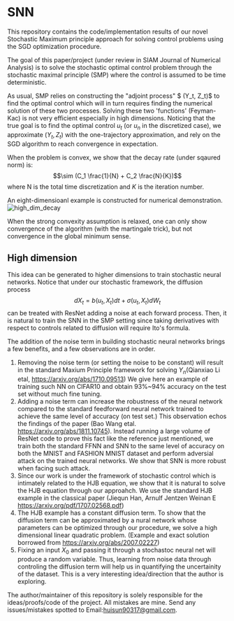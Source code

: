 # SNN
This repository contains the code/implementation results of our novel Stochastic Maximum principle approach for solving control problems using the SGD optimization procedure.

The goal of this paper/project (under review in SIAM Journal of Numerical Analysis) is to solve the stochastic optimal control problem through the stochastic maximal principle (SMP) where the control is assumed to be time deterministic. 

As usual, SMP relies on constructing the "adjoint process" $ (Y_t, Z_t)$ to find the optimal control which will in turn requires finding the numerical solution of these two processes. Solving these two 'functions' (Feyman-Kac) is not very efficient especially in high dimensions. Noticing that the true goal is to find the optimal control $u_t$ (or $u_{n}$ in the discretized case), we approximate $(Y_t, Z_t)$ with the one-trajectory approximation, and rely on the SGD algorithm to reach convergence in expectation.

When the problem is convex, we show that the decay rate (under sqaured norm) is:
$$\sim (C_1 \frac{1}{N} + C_2 \frac{N}{K})$$
where N is the total time discretization and $K$ is the iteration number. 

An eight-dimensioanl example is constructed for numerical demonstration. 
![high_dim_decay](https://user-images.githubusercontent.com/107137651/172748641-ae492a7f-a47d-4e6c-a046-8b6ec7af7439.png)

When the strong convexity assumption is relaxed, one can only show convergence of the algorithm (with the martingale trick), but not convergence in the global minimum sense. 


## High dimension
This idea can be generated to higher dimensions to train stochastic neural networks. Notice that under our stochastic framework, the diffusion process 
$$dX_t = b(u_t, X_t) dt + \sigma (u_t,X_t) dW_t $$
can be treated with ResNet adding a noise at each forward process. Then, it is natural to train the SNN in the SMP setting since taking derivatives with respect to controls related to diffusion will require Ito's formula.

The addition of the noise term in building stochastic neural networks brings a few benefits, and a few observations are in order. 
1. Removing the noise term (or setting the noise to be constant) will result in the standard Maxium Principle framework for solving $Y_n$(Qianxiao Li etal, https://arxiv.org/abs/1710.09513) We give here an example of training such NN on CIFAR10 and obtain 93%~94% accuracy on the test set without much fine tuning. 
2. Adding a noise term can increase the robustness of the neural network compared to the standard feedforward neural network trained to achieve the same level of accuracy (on test set.) This observation echos the findings of the paper (Bao Wang etal. https://arxiv.org/abs/1811.10745). Instead running a large volume of ResNet code to prove this fact like the reference just mentioned, we train both the standard FFNN and SNN to the same level of accuracy on both the MNIST and FASHION MNIST dataset and perform adversial attack on the trained neural networks. We show that SNN is more robust when facing such attack. 
3. Since our work is under the framework of stochastic control which is intimately related to the HJB equation, we show that it is natural to solve the HJB equation through our approahch. We use the standard HJB example in the classical paper (Jiequn Han, Arnulf Jentzen Weinan E https://arxiv.org/pdf/1707.02568.pdf)
4. The HJB example has a constant diffusion term. To show that the diffusion term can be approximated by a nural network whose parameters can be optimized through our procedure, we solve a high dimensional linear quadratic problem. (Example and exact solution borrowed from https://arxiv.org/abs/2007.02227)
5. Fixing an input $X_0$ and passing it through a stochastoc neural net will produce a random variable. Thus, learning from noise data through controling the diffusion term will help us in quantifying the uncertainity of the dataset. This is a very interesting idea/direction that the author is exploring.   



The author/maintainer of this repository is solely responsible for the ideas/proofs/code of the project. All mistakes are mine. Send any issues/mistakes spotted to Email:huisun90317@gmail.com. 






